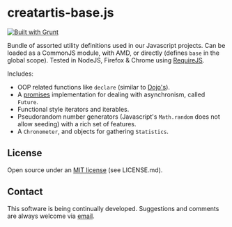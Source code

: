 ﻿creatartis-base.js
==================

[![Built with Grunt](https://cdn.gruntjs.com/builtwith.png)](http://gruntjs.com/)

Bundle of assorted utility definitions used in our Javascript projects. Can be loaded as a CommonJS module, with AMD, or directly (defines `base` in the global scope). Tested in NodeJS, Firefox & Chrome using [RequireJS](http://requirejs.org/).

Includes:

* OOP related functions like `declare` (similar to [Dojo's](http://dojotoolkit.org/)).
* A [promises](http://en.wikipedia.org/wiki/Futures_and_promises) implementation for dealing with asynchronism, called `Future`.
* Functional style iterators and iterables.
* Pseudorandom number generators (Javascript's `Math.random` does not allow seeding) with a rich set of features.
* A `Chronometer`, and objects for gathering `Statistics`.

## License

Open source under an [MIT license](LICENSE.md) (see LICENSE.md).

## Contact

This software is being continually developed. Suggestions and comments are always welcome via [email](mailto:leonardo.val@creatartis.com).